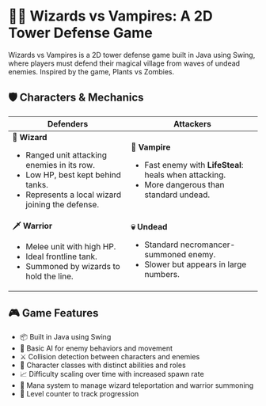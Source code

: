# 🧙‍♂️ Wizards vs Vampires: A 2D Tower Defense Game

Wizards vs Vampires is a 2D tower defense game built in Java using Swing, where players must defend their magical village from waves of undead enemies. Inspired by the game, Plants vs Zombies. 

## 🛡️ Characters & Mechanics
<table>
  <thead>
    <tr>
      <th>Defenders</th>
      <th>Attackers</th>
    </tr>
  </thead>
  <tbody>
    <tr>
      <td>
        <strong>🧙 Wizard</strong>
        <ul>
          <li>Ranged unit attacking enemies in its row.</li>
          <li>Low HP, best kept behind tanks.</li>
          <li>Represents a local wizard joining the defense.</li>
        </ul>
      </td>
      <td>
        <strong>🧛 Vampire</strong>
        <ul>
          <li>Fast enemy with <strong>LifeSteal</strong>: heals when attacking.</li>
          <li>More dangerous than standard undead.</li>
        </ul>
      </td>
    </tr>
    <tr>
      <td>
        <strong>🗡️ Warrior</strong>
        <ul>
          <li>Melee unit with high HP.</li>
          <li>Ideal frontline tank.</li>
          <li>Summoned by wizards to hold the line.</li>
        </ul>
      </td>
      <td>
        <strong>💀 Undead</strong>
        <ul>
          <li>Standard necromancer-summoned enemy.</li>
          <li>Slower but appears in large numbers.</li>
        </ul>
      </td>
    </tr>
  </tbody>
</table>

## 🎮 Game Features
- 📦 Built in Java using Swing
- 👾 Basic AI for enemy behaviors and movement
- ⚔️ Collision detection between characters and enemies
- 🧠 Character classes with distinct abilities and roles
- 📈 Difficulty scaling over time with increased spawn rate
- 🔮 Mana system to manage wizard teleportation and warrior summoning
- 🧭 Level counter to track progression
